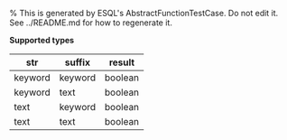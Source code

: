 % This is generated by ESQL's AbstractFunctionTestCase. Do not edit it. See ../README.md for how to regenerate it.

**Supported types**

| str | suffix | result |
| --- | --- | --- |
| keyword | keyword | boolean |
| keyword | text | boolean |
| text | keyword | boolean |
| text | text | boolean |

